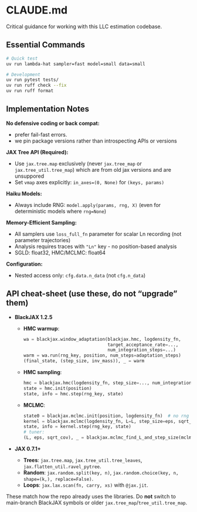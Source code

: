 
# CLAUDE.md

Critical guidance for working with this LLC estimation codebase.

## Essential Commands

```bash
# Quick test
uv run lambda-hat sampler=fast model=small data=small

# Development
uv run pytest tests/
uv run ruff check --fix
uv run ruff format
```

## Implementation Notes

**No defensive coding or back compat:**
- prefer fail-fast errors.
- we pin package versions rather than introspecting APIs or versions

**JAX Tree API (Required):**
- Use `jax.tree.map` exclusively (never `jax.tree_map` or `jax.tree_util.tree_map`) which are from old jax versions and are unsuppored
- Set `vmap` axes explicitly: `in_axes=(0, None)` for `(keys, params)`

**Haiku Models:**
- Always include RNG: `model.apply(params, rng, X)` (even for deterministic models where `rng=None`)

**Memory-Efficient Sampling:**
- All samplers use `loss_full_fn` parameter for scalar Ln recording (not parameter trajectories)
- Analysis requires traces with `"Ln"` key - no position-based analysis
- SGLD: float32, HMC/MCLMC: float64

**Configuration:**
- Nested access only: `cfg.data.n_data` (not `cfg.n_data`)

## API cheat-sheet  (use these, do not “upgrade” them)

* **BlackJAX 1.2.5**

  * **HMC warmup**:

    ```python
    wa = blackjax.window_adaptation(blackjax.hmc, logdensity_fn,
                                    target_acceptance_rate=...,
                                    num_integration_steps=...)
    warm = wa.run(rng_key, position, num_steps=adaptation_steps)
    (final_state, (step_size, inv_mass)), _ = warm
    ```
  * **HMC sampling**:

    ```python
    hmc = blackjax.hmc(logdensity_fn, step_size=..., num_integration_steps=..., inverse_mass_matrix=inv_mass)
    state = hmc.init(position)
    state, info = hmc.step(rng_key, state)
    ```
  * **MCLMC**:

    ```python
    state0 = blackjax.mclmc.init(position, logdensity_fn)  # no rng key
    kernel = blackjax.mclmc(logdensity_fn, L=L, step_size=eps, sqrt_diag_cov=sqrt_cov, integrator=blackjax.mcmc.integrators.isokinetic_mclachlan)
    state, info = kernel.step(rng_key, state)
    # tuner:
    (L, eps, sqrt_cov), _ = blackjax.mclmc_find_L_and_step_size(mclmc_kernel=kernel_factory, state=state0, rng_key=key, num_steps=..., ...)
    ```

* **JAX 0.7.1+**

  * **Trees**: `jax.tree.map`, `jax.tree_util.tree_leaves`, `jax.flatten_util.ravel_pytree`.
  * **Random**: `jax.random.split(key, n)`, `jax.random.choice(key, n, shape=(k,), replace=False)`.
  * **Loops**: `jax.lax.scan(fn, carry, xs)` with `@jax.jit`.

These match how the repo already uses the libraries.
Do **not** switch to main-branch BlackJAX symbols or older `jax.tree_map`/`tree_util.tree_map`.

